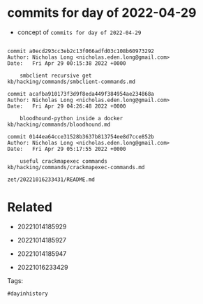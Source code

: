 # commits for day of 2022-04-29

- concept of `commits for day of 2022-04-29`

```

commit a0ecd293cc3eb2c13f066adfd03c108b60973292
Author: Nicholas Long <nicholas.eden.long@gmail.com>
Date:   Fri Apr 29 00:15:38 2022 +0000

    smbclient recursive get
kb/hacking/commands/smbclient-commands.md

commit acafba910173f3d9f8eda449f384954ae234868a
Author: Nicholas Long <nicholas.eden.long@gmail.com>
Date:   Fri Apr 29 04:26:48 2022 +0000

    bloodhound-python inside a docker
kb/hacking/commands/bloodhound.md

commit 0144ea64cce31528b3637b813754ee8d7cce852b
Author: Nicholas Long <nicholas.eden.long@gmail.com>
Date:   Fri Apr 29 05:17:55 2022 +0000

    useful crackmapexec commands
kb/hacking/commands/crackmapexec-commands.md
```

` zet/20221016233431/README.md `

# Related

- 20221014185929

- 20221014185927

- 20221014185947

- 20221016233429

Tags:

    #dayinhistory
